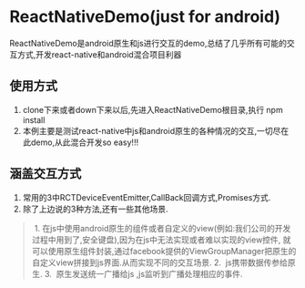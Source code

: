 # ReactNativeDemo(just for android)
ReactNativeDemo是android原生和js进行交互的demo,总结了几乎所有可能的交互方式,开发react-native和android混合项目利器

## 使用方式
1. clone下来或者down下来以后,先进入ReactNativeDemo根目录,执行 npm install
2. 本例主要是测试react-native中js和android原生的各种情况的交互,一切尽在此demo,从此混合开发so easy!!!

## 涵盖交互方式
1. 常用的3中RCTDeviceEventEmitter,CallBack回调方式,Promises方式.
2. 除了上边说的3种方法,还有一些其他场景.
 >  1.  在js中使用android原生的组件或者自定义的view(例如:我们公司的开发过程中用到了,安全键盘),因为在js中无法实现或者难以实现的view控件,
 就可以使用原生组件封装,通过facebook提供的ViewGroupManager把原生的自定义view拼接到js界面.从而实现不同的交互场景.
 >  2.  js携带数据传参给原生.
 >  3.  原生发送统一广播给js ,js监听到广播处理相应的事件.
 
 
